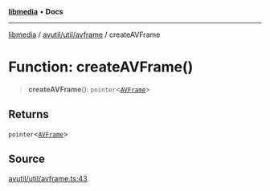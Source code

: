 [**libmedia**](../../../../README.md) • **Docs**

***

[libmedia](../../../../README.md) / [avutil/util/avframe](../README.md) / createAVFrame

# Function: createAVFrame()

> **createAVFrame**(): `pointer`\<[`AVFrame`](../../../struct/avframe/classes/AVFrame.md)\>

## Returns

`pointer`\<[`AVFrame`](../../../struct/avframe/classes/AVFrame.md)\>

## Source

[avutil/util/avframe.ts:43](https://github.com/zhaohappy/libmedia/blob/a88305ff5d10e91621f2d71d24c72fc85681b8f7/src/avutil/util/avframe.ts#L43)

